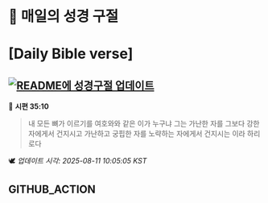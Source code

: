 # 🙏 매일의 성경 구절
# [Daily Bible verse]
## [![README에 성경구절 업데이트](https://github.com/DONGSUKA/first_test/actions/workflows/update-readme-bible.yml/badge.svg)](https://github.com/DONGSUKA/first_test/actions/workflows/update-readme-bible.yml)
<!-- START_BIBLE_VERSE -->
📖 **시편 35:10**
> 내 모든 뼈가 이르기를 여호와와 같은 이가 누구냐 그는 가난한 자를 그보다 강한 자에게서 건지시고 가난하고 궁핍한 자를 노략하는 자에게서 건지시는 이라 하리로다

🕊️ _업데이트 시각: 2025-08-11 10:05:05 KST_
  <!-- END_BIBLE_VERSE -->
## GITHUB_ACTION
